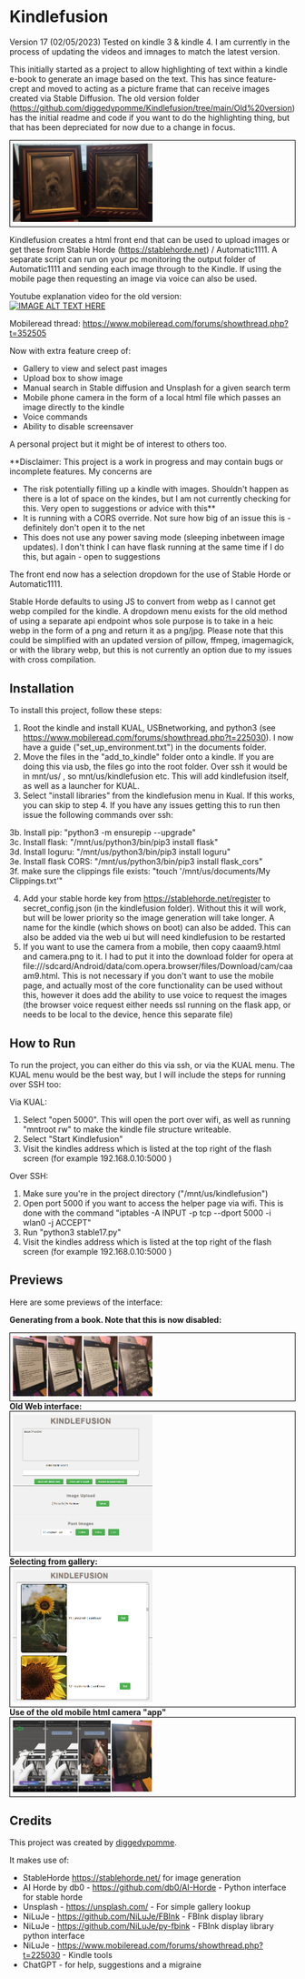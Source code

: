 # Kindlefusion 

Version 17 (02/05/2023)
Tested on kindle 3 & kindle 4. I am currently in the process of updating the videos and imnages to match the latest version. 

This initially started as a project to allow highlighting of text within a kindle e-book to generate an image based on the text. This has since feature-crept and moved to acting as a picture frame that can receive images created via Stable Diffusion. The old version folder (https://github.com/diggedypomme/Kindlefusion/tree/main/Old%20version) has the initial readme and code if you want to do the highlighting thing, but that has been depreciated for now due to a change in focus.

<div style="border: 1px solid black; padding: 5px; display: inline-block;">
  <img src="/documentation/1682950016238.jpeg" alt="Camera Preview" style="max-width: 50%; height: auto;">
</div>
<BR>

Kindlefusion creates a html front end that can be used to upload images or get these from Stable Horde (https://stablehorde.net) / Automatic1111. A separate script can run on your pc monitoring the output folder of Automatic1111 and sending each image through to the Kindle. If using the mobile page then requesting an image via voice can also be used.


Youtube explanation video for the old version:
<BR>
[![IMAGE ALT TEXT HERE](https://img.youtube.com/vi/SueGVpyrgG8/0.jpg)](https://www.youtube.com/watch?v=SueGVpyrgG8)

Mobileread thread: https://www.mobileread.com/forums/showthread.php?t=352505

Now with extra feature creep of:
- Gallery to view and select past images
- Upload box to show image
- Manual search in Stable diffusion and Unsplash for a given search term
- Mobile phone camera in the form of a local html file which passes an image directly to the kindle
- Voice commands
- Ability to disable screensaver

A personal project but it might be of interest to others too. 

**Disclaimer: This project is a work in progress and may contain bugs or incomplete features.
My concerns are 
- The risk potentially filling up a kindle with images. Shouldn't happen as there is a lot of space on the kindes, but I am not currently checking for this. Very open to suggestions or advice with this**
- It is running with a CORS override. Not sure how big of an issue this is - definitely don't open it to the net
- This does not use any power saving mode (sleeping inbetween image updates). I don't think I can have flask running at the same time if I do this, but again - open to suggestions


The front end now has a selection dropdown for the use of Stable Horde or Automatic1111. 

Stable Horde defaults to using JS to convert from webp as I cannot get webp compiled for the kindle. A dropdown menu exists for the old method of using a separate api endpoint whos sole purpose is to take in a heic webp in the form of a png and return it as a png/jpg. Please note that this could be simplified with an updated version of pillow, ffmpeg, imagemagick, or with the library webp, but this is not currently an option due to my issues with cross compilation.

## Installation

To install this project, follow these steps:

1. Root the kindle and install KUAL, USBnetworking, and python3 (see https://www.mobileread.com/forums/showthread.php?t=225030). I now have a guide ("set_up_environment.txt") in the documents folder. 
2. Move the files in the "add_to_kindle" folder onto a kindle. If you are doing this via usb, the files go into the root folder. Over ssh it would be in mnt/us/ , so mnt/us/kindlefusion  etc. This will add kindlefusion itself, as well as a launcher for KUAL.
3. Select "install libraries" from the kindlefusion menu in Kual. If this works, you can skip to step 4. If you have any issues getting this to run then issue the following commands over ssh:

3b. Install pip: "python3 -m ensurepip --upgrade"<BR>
3c. Install flask: "/mnt/us/python3/bin/pip3 install flask"<BR>
3d. Install loguru: "/mnt/us/python3/bin/pip3 install loguru"<BR>
3e. Install flask CORS: "/mnt/us/python3/bin/pip3 install flask_cors"<BR>
3f. make sure the clippings file exists: "touch  '/mnt/us/documents/My Clippings.txt'"<BR>

4. Add your stable horde key from https://stablehorde.net/register to secret_config.json (in the kindlefusion folder). Without this it will work, but will be lower priority so the image generation will take longer. A name for the kindle (which shows on boot) can also be added. This can also be added via the web ui but will need kindlefusion to be restarted
5. If you want to use the camera from a mobile, then copy caaam9.html and camera.png to it. I had to put it into the download folder for opera at file:///sdcard/Android/data/com.opera.browser/files/Download/cam/caaam9.html. This is not necessary if you don't want to use the mobile page, and actually most of the core functionality can be used without this, however it does add the ability to use voice to request the images (the browser voice request either needs ssl running on the flask app, or needs to be local to the device, hence this separate file)



## How to Run

To run the project, you can either do this via ssh, or via the KUAL menu. The KUAL menu would be the best way, but I will include the steps for running over SSH too:

Via KUAL:
1. Select "open 5000". This will open the port over wifi, as well as running "mntroot rw" to make the kindle file structure writeable.
2. Select "Start Kindlefusion"
3. Visit the kindles address which is listed at the top right of the flash screen (for example 192.168.0.10:5000 )

Over SSH:
1. Make sure you're in the project directory ("/mnt/us/kindlefusion")
2. Open port 5000 if you want to access the helper page via wifi. This is done with the command "iptables -A INPUT -p tcp --dport 5000 -i wlan0 -j ACCEPT"
3. Run "python3 stable17.py"
4. Visit the kindles address which is listed at the top right of the flash screen (for example 192.168.0.10:5000 )


## Previews

Here are some previews of the interface:


<strong>Generating from a book. Note that this is now disabled:</strong>
<div style="border: 1px solid black; padding: 5px; display: inline-block;">
  <img src="/documentation/lookup.png" alt="Interface Preview" style="max-width: 50%; height: auto;">
</div>
<br>
<strong>Old Web interface:</strong>
<div style="border: 1px solid black; padding: 5px; display: inline-block;">
  <img src="/documentation/interface.png" alt="Interface Preview" style="max-width: 50%; height: auto;">
</div>
<br>
<strong>Selecting from gallery:</strong>
<div style="border: 1px solid black; padding: 5px; display: inline-block;">
  <img src="/documentation/gallery.png" alt="Gallery Preview" style="max-width: 50%; height: auto;">
</div>
<br>
<strong>Use of the old mobile html camera "app"</strong>
<div style="border: 1px solid black; padding: 5px; display: inline-block;">
  <img src="/documentation/camera.png" alt="Camera Preview" style="max-width: 50%; height: auto;">
</div>






## Credits

This project was created by [diggedypomme](https://github.com/diggedypomme). 

It makes use of:

- StableHorde https://stablehorde.net/ for image generation
- AI Horde by db0 - https://github.com/db0/AI-Horde - Python interface for stable horde
- Unsplash  - https://unsplash.com/ - For simple gallery lookup
- NiLuJe  - https://github.com/NiLuJe/FBInk - FBInk display library
- NiLuJe  - https://github.com/NiLuJe/py-fbink - FBInk display library python interface
- NiLuJe  - https://www.mobileread.com/forums/showthread.php?t=225030 - Kindle tools
- ChatGPT - for help, suggestions and a migraine
